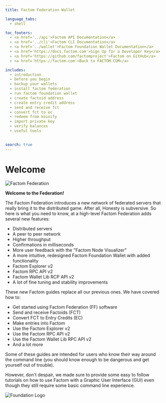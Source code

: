 ```yaml
---
title: Factom Federation Wallet

language_tabs:
  - shell

toc_footers:
  - <a href='../api'>Factom API Documentation</a>
  - <a href='../cli'>Factom CLI Documentation</a>
  - <a href='../wallet'>Factom Foundation Wallet Documentation</a>
  - <a href='https://docs.factom.com'>Sign Up for a Developer Key</a>
  - <a href='https://github.com/factomproject'>Factom on GitHub</a>
  - <a href='https://factom.com'>Back to FACTOM.COM</a>

includes:
  - introduction
  - before you begin
  - backup your wallets
  - install factom federation
  - run factom foundation wallet
  - create factoid address
  - create entry credit address
  - send and receive fct
  - convert fct to ec
  - redeem from koinify
  - import private key
  - verify balances
  - useful tools
  

search: true
---
```


# Welcome

![Factom Federation](/images/wallet_084.png)
  
**Welcome to the Federation!**

The Factom Federation introduces a new network of federated servers that really bring it to the distributed game. After all, Honesty is subversive. So here is what you need to know, at a high-level Factom Federation adds several new features:

* Distributed servers
* A peer to peer network
* Higher throughput
* Confirmations in milliseconds
* More user feedback with the "Factom Node Visualizer"
* A more intuitive, redesigned Factom Foundation Wallet with added functionality
* Factom Explorer v2
* Factom RPC API v2
* Factom Wallet Lib RCP API v2
* A lot of fine tuning and stability improvements

These new Factom guides replace all our previous ones. We have covered how to:

* Get started using Factom Federation (FF) software
* Send and receive Factoids (FCT)
* Convert FCT to Entry Credits (EC)
* Make entries into Factom
* Use the Factom Explorer v2
* Use the Factom RPC API v2
* Use the Factom Wallet Lib RPC API v2
* And a lot more

Some of these guides are intended for users who know their way around the command line (you should know enough to be dangerous and get yourself out of trouble).

However, don't despair, we made sure to provide some easy to follow tutorials on how to use Factom with a Graphic User Interface (GUI) even though they still require some basic command line experience.


![Foundation Logo](/images/wallet_085.png)
